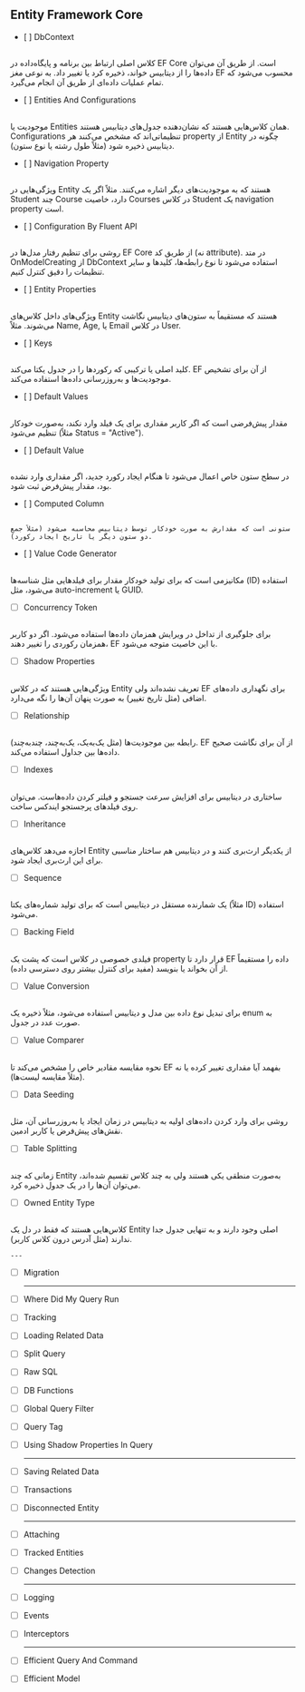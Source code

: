 ## Entity Framework Core

*    [ ]  DbContext
## 
کلاس اصلی ارتباط بین برنامه و پایگاه‌داده در EF Core است. از طریق آن می‌توان داده‌ها را از دیتابیس خواند، ذخیره کرد یا تغییر داد. به نوعی مغز EF محسوب می‌شود که تمام عملیات داده‌ای از طریق آن انجام می‌گیرد.


*    [ ]  Entities And Configurations
## 
موجودیت یا Entities همان کلاس‌هایی هستند که نشان‌دهنده جدول‌های دیتابیس هستند. Configurations تنظیماتی‌اند که مشخص می‌کنند هر property از Entity چگونه در دیتابیس ذخیره شود (مثلاً طول رشته یا نوع ستون).

*    [ ] Navigation Property
## 
ویژگی‌هایی در Entity هستند که به موجودیت‌های دیگر اشاره می‌کنند. مثلاً اگر یک Student چند Course دارد، خاصیت Courses در کلاس Student یک navigation property است.
    
*    [ ] Configuration By Fluent API
## 
روشی برای تنظیم رفتار مدل‌ها در EF Core از طریق کد (نه attribute). در متد OnModelCreating از DbContext استفاده می‌شود تا نوع رابطه‌ها، کلیدها و سایر تنظیمات را دقیق کنترل کنیم.
    
*    [ ]  Entity Properties
## 
ویژگی‌های داخل کلاس‌های Entity هستند که مستقیماً به ستون‌های دیتابیس نگاشت می‌شوند. مثلاً Name, Age, یا Email در کلاس User.

*    [ ]  Keys
## 
کلید اصلی یا ترکیبی که رکوردها را در جدول یکتا می‌کند. EF از آن برای تشخیص موجودیت‌ها و به‌روزرسانی داده‌ها استفاده می‌کند.

*    [ ]  Default Values
##     
مقدار پیش‌فرضی است که اگر کاربر مقداری برای یک فیلد وارد نکند، به‌صورت خودکار تنظیم می‌شود (مثلاً Status = "Active").

*    [ ] Default Value
##     
در سطح ستون خاص اعمال می‌شود تا هنگام ایجاد رکورد جدید، اگر مقداری وارد نشده بود، مقدار پیش‌فرض ثبت شود.

*    [ ] Computed Column
## 
    ستونی است که مقدارش به صورت خودکار توسط دیتابیس محاسبه می‌شود (مثلاً جمع دو ستون دیگر یا تاریخ ایجاد رکورد).

*    [ ] Value Code Generator
## 
مکانیزمی است که برای تولید خودکار مقدار برای فیلدهایی مثل شناسه‌ها (ID) استفاده می‌شود، مثل auto-increment یا GUID.
    
*   [ ] Concurrency Token
## 
برای جلوگیری از تداخل در ویرایش همزمان داده‌ها استفاده می‌شود. اگر دو کاربر همزمان رکوردی را تغییر دهند، EF با این خاصیت متوجه می‌شود.

*   [ ] Shadow Properties
## 
ویژگی‌هایی هستند که در کلاس Entity تعریف نشده‌اند ولی EF برای نگهداری داده‌های اضافی (مثل تاریخ تغییر) به صورت پنهان آن‌ها را نگه می‌دارد.

*   [ ] Relationship
## 
رابطه بین موجودیت‌ها (مثل یک‌به‌یک، یک‌به‌چند، چند‌به‌چند). EF از آن برای نگاشت صحیح داده‌ها بین جداول استفاده می‌کند.

*   [ ] Indexes
## 
ساختاری در دیتابیس برای افزایش سرعت جستجو و فیلتر کردن داده‌هاست. می‌توان روی فیلدهای پرجستجو ایندکس ساخت.

*   [ ] Inheritance
## 
اجازه می‌دهد کلاس‌های Entity از یکدیگر ارث‌بری کنند و در دیتابیس هم ساختار مناسبی برای این ارث‌بری ایجاد شود.

*   [ ] Sequence
## 
یک شمارنده مستقل در دیتابیس است که برای تولید شماره‌های یکتا (مثلاً ID) استفاده می‌شود.

*   [ ] Backing Field
## 
فیلدی خصوصی در کلاس است که پشت یک property قرار دارد تا EF داده را مستقیماً از آن بخواند یا بنویسد (مفید برای کنترل بیشتر روی دسترسی داده).

*   [ ] Value Conversion
## 
برای تبدیل نوع داده بین مدل و دیتابیس استفاده می‌شود، مثلاً ذخیره یک enum به صورت عدد در جدول.

*   [ ] Value Comparer
## 
نحوه مقایسه مقادیر خاص را مشخص می‌کند تا EF بفهمد آیا مقداری تغییر کرده یا نه (مثلاً مقایسه لیست‌ها).

*   [ ] Data Seeding
## 
روشی برای وارد کردن داده‌های اولیه به دیتابیس در زمان ایجاد یا به‌روزرسانی آن، مثل نقش‌های پیش‌فرض یا کاربر ادمین.

*   [ ] Table Splitting
## 
زمانی که چند Entity به‌صورت منطقی یکی هستند ولی به چند کلاس تقسیم شده‌اند، می‌توان آن‌ها را در یک جدول ذخیره کرد.

*   [ ] Owned Entity Type
## 
کلاس‌هایی هستند که فقط در دل یک Entity اصلی وجود دارند و به تنهایی جدول جدا ندارند (مثل آدرس درون کلاس کاربر).
    
    ---
    
*   [ ] Migration
    
    ---
    
*   [ ] Where Did My Query Run
*   [ ] Tracking
*   [ ] Loading Related Data
*   [ ] Split Query
*   [ ] Raw SQL
*   [ ] DB Functions
*   [ ] Global Query Filter
*   [ ] Query Tag
*   [ ] Using Shadow Properties In Query
    
    ---
    
*   [ ] Saving Related Data
*   [ ] Transactions
*   [ ] Disconnected Entity
    
    ---
    
*   [ ] Attaching
*   [ ] Tracked Entities
*   [ ] Changes Detection
    
    ---
    
*   [ ] Logging
*   [ ] Events
*   [ ] Interceptors
    
    ---
    
*   [ ] Efficient Query And Command
*   [ ] Efficient Model
